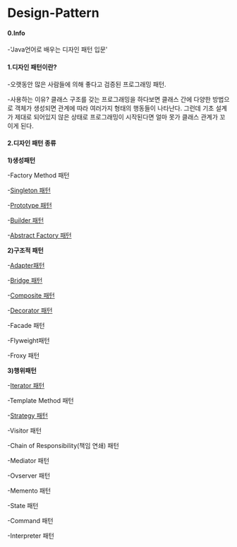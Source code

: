 # Design-Pattern
#### 0.Info

-'Java언어로 배우는 디자인 패턴 입문'

#### 1.디자인 패턴이란?

-오랫동안 많은 사람들에 의해 좋다고 검증된 프로그래밍 패턴.

-사용하는 이유? 
클래스 구조를 갖는 프로그래밍을 하다보면 클래스 간에 다양한 방법으로 객체가 생성되면 관계에 따라 여러가지 형태의 행동들이 나타난다.  그런데  기초 설계가 제대로 되어있지 않은 상태로 프로그래밍이 시작된다면 얼마 못가 클래스 관계가 꼬이게 된다. 

#### 2.디자인 패턴 종류

**1)생성패턴**

-Factory Method 패턴

-[Singleton 패턴](https://github.com/Hongsomang/Design-Pattern/blob/master/Creation_Pattern/Singleton_Pattern/Singleton%20Pattern.md)

-[Prototype 패턴](https://github.com/Hongsomang/Design-Pattern/blob/master/Creation_Pattern/Prototype_Pattern/Prototype%20Pattern.md)

-[Builder 패턴](https://github.com/Hongsomang/Design-Pattern/blob/master/Creation_Pattern/Builder_Pattern/Builder%20Pattern.md)

-[Abstract Factory 패턴](https://github.com/Hongsomang/Design-Pattern/blob/master/Creation_Pattern/Abstract_Factory_Pattern/Abstract%20Factory%20Pattern.md)

**2)구조적 패턴**

-[Adapter패턴](https://github.com/Hongsomang/Design-Pattern/blob/master/Structral%20Pattern/Adapter_Pattern/Adapter%20Pattern.md)

-[Bridge 패턴](https://github.com/Hongsomang/Design-Pattern/blob/master/Structral%20Pattern/Bridge_Pattern/Bridge%20Pattern.md)

-[Composite 패턴](https://github.com/Hongsomang/Design-Pattern/blob/master/Structral%20Pattern/Composite_Pattern/Composite%20Pattern.md)

-[Decorator  패턴](https://github.com/Hongsomang/Design-Pattern/blob/master/Structral%20Pattern/Decorator_Pattern/Decorator%20Pattern.md)

-Facade 패턴

-Flyweight패턴

-Froxy 패턴

**3)행위패턴**

-[Iterator 패턴](https://github.com/Hongsomang/Design-Pattern/blob/master/Behavioral_Pattern/Interator_Pattern/Interator%20Pattern.md)

-Template Method 패턴

-[Strategy 패턴](https://github.com/Hongsomang/Design-Pattern/blob/master/Behavioral_Pattern/Strategy_Pattern/Strategy%20Pattern.md)

-Visitor 패턴

-Chain of Responsibility(책임 연쇄) 패턴

-Mediator 패턴

-Ovserver 패턴

-Memento 패턴

-State 패턴

-Command 패턴

-Interpreter 패턴
